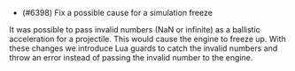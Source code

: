 - (#6398) Fix a possible cause for a simulation freeze

It was possible to pass invalid numbers (NaN or infinite) as a ballistic acceleration for a projectile. This would cause the engine to freeze up. With these changes we introduce Lua guards to catch the invalid numbers and throw an error instead of passing the invalid number to the engine.

